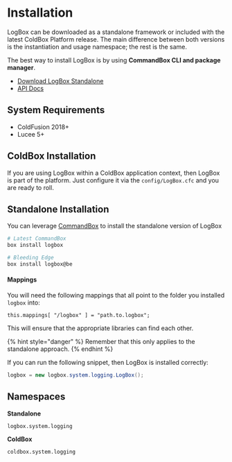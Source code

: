 # Installation

LogBox can be downloaded as a standalone framework or included with the latest ColdBox Platform release. The main difference between both versions is the instantiation and usage namespace; the rest is the same.

The best way to install LogBox is by using **CommandBox CLI and package manager**.

* [Download LogBox Standalone](https://www.forgebox.io/view/logbox#versions)
* [API Docs](https://apidocs.ortussolutions.com/logbox/current)

## System Requirements

* ColdFusion 2018+
* Lucee 5+

## ColdBox Installation

If you are using LogBox within a ColdBox application context, then LogBox is part of the platform.  Just configure it via the `config/LogBox.cfc` and you are ready to roll.

## Standalone Installation

You can leverage [CommandBox](http://www.ortussolutions.com/products/commandbox) to install the standalone version of LogBox

```bash
# Latest CommandBox
box install logbox

# Bleeding Edge
box install logbox@be
```

#### Mappings

You will need the following mappings that all point to the folder you installed `logbox` into:

```cfscript
this.mappings[ "/logbox" ] = "path.to.logbox";
```

This will ensure that the appropriate libraries can find each other.

{% hint style="danger" %}
Remember that this only applies to the standalone approach.
{% endhint %}

&#x20;If you can run the following snippet, then LogBox is installed correctly:

```java
logbox = new logbox.system.logging.LogBox();
```

## Namespaces

**Standalone**

`logbox.system.logging`

**ColdBox**

`coldbox.system.logging`

